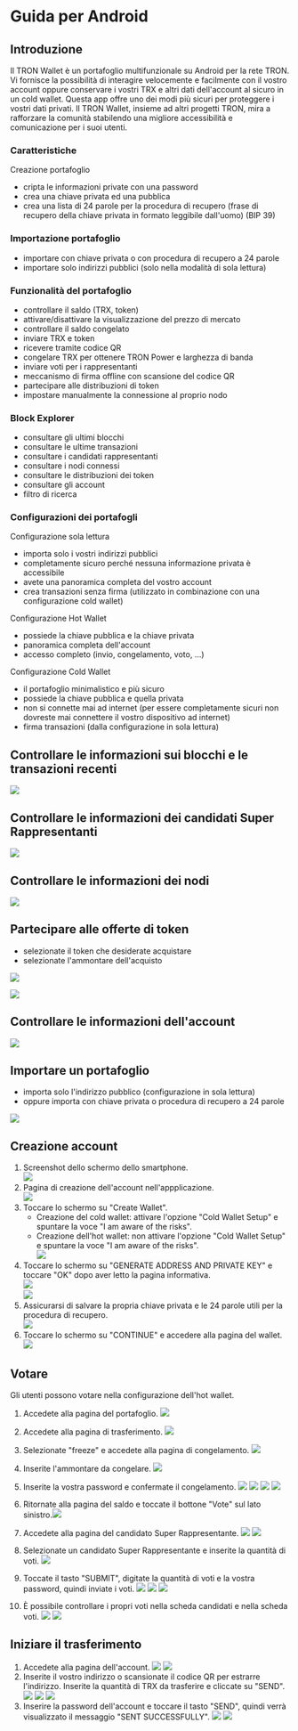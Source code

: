 # Guida per Android

## Introduzione

Il TRON Wallet è un portafoglio multifunzionale su Android per la rete TRON. Vi fornisce la possibilità di interagire velocemente e facilmente con il vostro account oppure conservare i vostri TRX e altri dati dell'account al sicuro in un cold wallet. Questa app offre uno dei modi più sicuri per proteggere i vostri dati privati. Il TRON Wallet, insieme ad altri progetti TRON, mira a rafforzare la comunità stabilendo una migliore accessibilità e comunicazione per i suoi utenti.

### Caratteristiche

Creazione portafoglio

+ cripta le informazioni private con una password
+ crea una chiave privata ed una pubblica
+ crea una lista di 24 parole per la procedura di recupero (frase di recupero della chiave privata in formato leggibile dall'uomo) (BIP 39)

### Importazione portafoglio

+ importare con chiave privata o con procedura di recupero a 24 parole
+ importare solo indirizzi pubblici (solo nella modalità di sola lettura)

### Funzionalità del portafoglio

+ controllare il saldo (TRX, token)
+ attivare/disattivare la visualizzazione del prezzo di mercato
+ controllare il saldo congelato
+ inviare TRX e token
+ ricevere tramite codice QR
+ congelare TRX per ottenere TRON Power e larghezza di banda
+ inviare voti per i rappresentanti
+ meccanismo di firma offline con scansione del codice QR
+ partecipare alle distribuzioni di token
+ impostare manualmente la connessione al proprio nodo

### Block Explorer

+ consultare gli ultimi blocchi
+ consultare le ultime transazioni
+ consultare i candidati rappresentanti
+ consultare i nodi connessi
+ consultare le distribuzioni dei token
+ consultare gli account
+ filtro di ricerca

### Configurazioni dei portafogli

Configurazione sola lettura

+ importa solo i vostri indirizzi pubblici
+ completamente sicuro perché nessuna informazione privata è accessibile
+ avete una panoramica completa del vostro account
+ crea transazioni senza firma (utilizzato in combinazione con una configurazione cold wallet)

Configurazione Hot Wallet

+ possiede la chiave pubblica e la chiave privata
+ panoramica completa dell'account
+ accesso completo (invio, congelamento, voto, ...)

Configurazione Cold Wallet

+ il portafoglio minimalistico e più sicuro
+ possiede la chiave pubblica e quella privata
+ non si connette mai ad internet (per essere completamente sicuri non dovreste mai connettere il vostro dispositivo ad internet)
+ firma transazioni (dalla configurazione in sola lettura)

## Controllare le informazioni sui blocchi e le transazioni recenti

![](https://raw.githubusercontent.com/ybhgenius/Documentation/master/images/Wallet_for_Android/查看相关信息/区块和交易信息.png)

## Controllare le informazioni dei candidati Super Rappresentanti

![](https://raw.githubusercontent.com/ybhgenius/Documentation/master/images/Wallet_for_Android/查看相关信息/查看SP候选信息.png)

## Controllare le informazioni dei nodi

![](https://raw.githubusercontent.com/ybhgenius/Documentation/master/images/Wallet_for_Android/查看相关信息/查看节点信息.png)

## Partecipare alle offerte di token

+ selezionate il token che desiderate acquistare
+ selezionate l'ammontare dell'acquisto 

![](https://raw.githubusercontent.com/ybhgenius/Documentation/master/images/Wallet_for_Android/查看相关信息/查看token信息.png)

![](https://raw.githubusercontent.com/ybhgenius/Documentation/master/images/Wallet_for_Android/查看相关信息/选择购买数量.png)

## Controllare le informazioni dell'account

![](https://raw.githubusercontent.com/ybhgenius/Documentation/master/images/Wallet_for_Android/查看相关信息/查看账户信息.png)

## Importare un portafoglio

+ importa solo l'indirizzo pubblico (configurazione in sola lettura)
+ oppure importa con chiave privata o procedura di recupero a 24 parole

![](https://raw.githubusercontent.com/ybhgenius/Documentation/master/images/Wallet_for_Android/倒入钱包/导入钱包.png)

## Creazione account

1. Screenshot dello schermo dello smartphone.  
    ![](https://raw.githubusercontent.com/ybhgenius/Documentation/master/images/Wallet_for_Android/创建钱包账户/1桌面显示.png)
2. Pagina di creazione dell'account nell'appplicazione.  
    ![](https://raw.githubusercontent.com/ybhgenius/Documentation/master/images/Wallet_for_Android/创建钱包账户/2.点击app之后的界面.jpg)
3. Toccare lo schermo su "Create Wallet".  
    + Creazione del cold wallet: attivare l'opzione "Cold Wallet Setup" e spuntare la voce "I am aware of the risks".
    + Creazione dell'hot wallet: non attivare l'opzione "Cold Wallet Setup" e spuntare la voce "I am aware of the risks".  
    ![](https://raw.githubusercontent.com/ybhgenius/Documentation/master/images/Wallet_for_Android/创建钱包账户/3.设置密码.jpg) 
4. Toccare lo schermo su "GENERATE ADDRESS AND PRIVATE KEY" e toccare "OK" dopo aver letto la pagina informativa.  
    ![](https://raw.githubusercontent.com/ybhgenius/Documentation/master/images/Wallet_for_Android/创建钱包账户/4.png)  
    ![](https://raw.githubusercontent.com/ybhgenius/Documentation/master/images/Wallet_for_Android/创建钱包账户/6.png)
5. Assicurarsi di salvare la propria chiave privata e le 24 parole utili per la procedura di recupero.  
    ![](https://raw.githubusercontent.com/ybhgenius/Documentation/master/images/Wallet_for_Android/创建钱包账户/7.钱包创建好之后的页面%20now%20we%20see%20here%20is%20a%20public%20address%20%2Cprivate%20key%20and%2024%20words%20recovery%20phrase.jpg)
6. Toccare lo schermo su "CONTINUE" e accedere alla pagina del wallet.  
    ![](https://raw.githubusercontent.com/ybhgenius/Documentation/master/images/Wallet_for_Android/创建钱包账户/8.创建号钱包之后下滑页面找到continue按钮.jpg)

## Votare

Gli utenti possono votare nella configurazione dell'hot wallet.

1. Accedete alla pagina del portafoglio. ![](https://raw.githubusercontent.com/ybhgenius/Documentation/master/images/Wallet_for_Android/投票/1.当前的余额显示页面.jpg)

2. Accedete alla pagina di trasferimento. ![](https://raw.githubusercontent.com/ybhgenius/Documentation/master/images/Wallet_for_Android/投票/2.点击余额右侧的转账页面.png)

3. Selezionate "freeze" e accedete alla pagina di congelamento. ![](https://raw.githubusercontent.com/ybhgenius/Documentation/master/images/Wallet_for_Android/投票/3.点击FREEZE进入TRX冻结页面.jpg)
4. Inserite l'ammontare da congelare. ![](https://raw.githubusercontent.com/ybhgenius/Documentation/master/images/Wallet_for_Android/投票/4.在freeze%20amount%20输入栏中键入希望冻结的TRX数量，然后点击freeze按钮，注，拥有多少冻结TRX就拥有多少投票权.jpg)
5. Inserite la vostra password e confermate il congelamento. ![](https://raw.githubusercontent.com/ybhgenius/Documentation/master/images/Wallet_for_Android/投票/5冻结TRX需要输入账户密码进行确认.jpg) ![](https://raw.githubusercontent.com/ybhgenius/Documentation/master/images/Wallet_for_Android/投票/6.键入账户密码.jpg) ![](https://raw.githubusercontent.com/ybhgenius/Documentation/master/images/Wallet_for_Android/投票/7.png) ![](https://raw.githubusercontent.com/ybhgenius/Documentation/master/images/Wallet_for_Android/投票/8.进行100TRX冻结之后的页面显示.jpg)
6. Ritornate alla pagina del saldo e toccate il bottone "Vote" sul lato sinistro.![](https://raw.githubusercontent.com/ybhgenius/Documentation/master/images/Wallet_for_Android/投票/9.回到余额显示页面，然后点击余额左侧的投票按钮.jpg)
7. Accedete alla pagina del candidato Super Rappresentante. ![](https://raw.githubusercontent.com/ybhgenius/Documentation/master/images/Wallet_for_Android/投票/10.点击投票按钮之后进入超级代表候选人list页面，candidates一栏下显示的是所有待投票竞选的SR候选人.jpg) ![](https://raw.githubusercontent.com/ybhgenius/Documentation/master/images/Wallet_for_Android/投票/11.此为your%20votes页面下的显示情况，因为我们还没有对任何一个SR候选节点进行投票，所以列表中空空如也.png)
8. Selezionate un candidato Super Rappresentante e inserite la quantità di voti. ![](https://raw.githubusercontent.com/ybhgenius/Documentation/master/images/Wallet_for_Android/投票/12.我们回到candidates一栏，任意选择一个SR候选人进行投票演示，以list中首个系节点为例，注，candidates%20list%20的排列是以票数多少为顺序.jpg)
9. Toccate il tasto "SUBMIT", digitate la quantità di voti e la vostra password, quindi inviate i voti. ![](https://raw.githubusercontent.com/ybhgenius/Documentation/master/images/Wallet_for_Android/投票/13.输入希望为此节点投出的票数.jpg) ![](https://raw.githubusercontent.com/ybhgenius/Documentation/master/images/Wallet_for_Android/投票/14.点击submit%20votes之后要求输入账户密码进行确认投票.jpg) ![](https://raw.githubusercontent.com/ybhgenius/Documentation/master/images/Wallet_for_Android/投票/16.png)
10. È possibile controllare i propri voti nella scheda candidati e nella scheda voti. ![](https://raw.githubusercontent.com/ybhgenius/Documentation/master/images/Wallet_for_Android/投票/17.为此候选人投过票后此候选人右侧显示你为其透过的票数.jpg) ![](https://raw.githubusercontent.com/ybhgenius/Documentation/master/images/Wallet_for_Android/投票/18.这个时候我们可以看到在your%20votes一栏中与投票前不同的是出现了我们为其投过票的SR候选人信息.jpg)

## Iniziare il trasferimento

1. Accedete alla pagina dell'account. ![](https://raw.githubusercontent.com/ybhgenius/Documentation/master/images/Wallet_for_Android/转出和转入/转入/1.账户中有余额时候的余额显示界面.png) ![](https://raw.githubusercontent.com/ybhgenius/Documentation/master/images/Wallet_for_Android/转出和转入/转入/2.点击余额数字可转换成美元的等值额度.png)
2. Inserite il vostro indirizzo o scansionate il codice QR per estrarre l'indirizzo. Inserite la quantità di TRX da trasferire e cliccate su "SEND". ![](https://raw.githubusercontent.com/ybhgenius/Documentation/master/images/Wallet_for_Android/转出和转入/转入/3.点击右侧转账按钮后出现的界面（默认停留在send也就是转出TRX时的操作页面）可以通过在to一栏输入转入地址也可以点击右侧的二维码小标志，打开二维码扫描页面.png) ![](https://raw.githubusercontent.com/ybhgenius/Documentation/master/images/Wallet_for_Android/转出和转入/转入/4.点击receive后显示自己的钱包地址和二维码性质的地址，可供转出账户进行输入和scan，待转出账户操作完毕后，点击左上角返回箭头进行余额查看.jpg) ![](https://github.com/ybhgenius/Documentation/blob/master/images/Wallet_for_Android/转出和转入/转出/6.输入希望转入的额度点击send.png)
3. Inserire la password dell'account e toccare il tasto "SEND", quindi verrà visualizzato il messaggio "SENT SUCCESSFULLY". ![](https://raw.githubusercontent.com/ybhgenius/Documentation/master/images/Wallet_for_Android/转出和转入/转出/7.点击send之后需要输入账户密码进行确认.png) ![](https://raw.githubusercontent.com/ybhgenius/Documentation/master/images/Wallet_for_Android/转出和转入/转出/9.png)